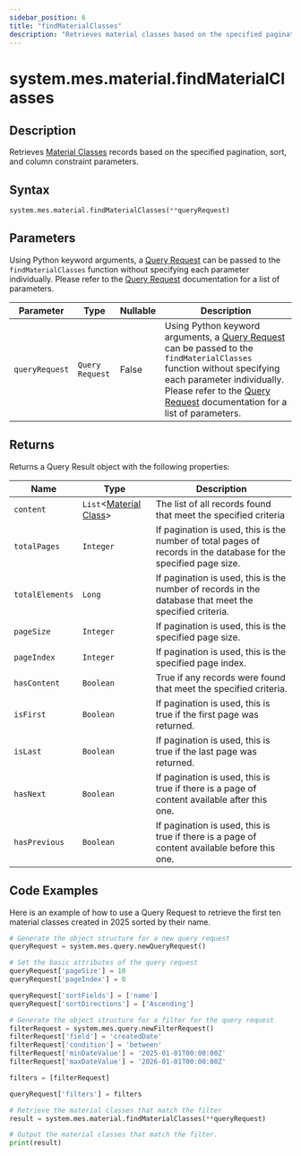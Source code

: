 ```yaml
---
sidebar_position: 6
title: "findMaterialClasses"
description: "Retrieves material classes based on the specified pagination, sort, and column constraint parameters."
---
```


# system.mes.material.findMaterialClasses

## Description

Retrieves [Material Classes](../../data-model/material-model/material-class) records based on the specified pagination, sort, and column constraint parameters.

## Syntax

```python
system.mes.material.findMaterialClasses(**queryRequest)
```

## Parameters

Using Python keyword arguments, a [Query Request](../query-script-api/new-query-request) can be passed to the `findMaterialClasses` function
without specifying each parameter individually. Please refer to the [Query Request](../query-script-api/new-query-request) documentation for a list of parameters.

| Parameter      | Type            | Nullable | Description                                                                                                                                                                                                                                                                                                     |
|----------------|-----------------|----------|-----------------------------------------------------------------------------------------------------------------------------------------------------------------------------------------------------------------------------------------------------------------------------------------------------------------|
| `queryRequest` | `Query Request` | False    | Using Python keyword arguments, a [Query Request](../query-script-api/new-query-request) can be passed to the `findMaterialClasses` function without specifying each parameter individually. Please refer to the [Query Request](../query-script-api/new-query-request) documentation for a list of parameters. |


## Returns

Returns a Query Result object with the following properties:

| Name            | Type                                                                           | Description                                                                                                      |
|-----------------|--------------------------------------------------------------------------------|------------------------------------------------------------------------------------------------------------------|
| `content`       | `List`&lt;[Material Class](../../data-model/material-model/material-class)&gt; | The list of all records found that meet the specified criteria                                                   |
| `totalPages`    | `Integer`                                                                      | If pagination is used, this is the number of total pages of records in the database for the specified page size. |
| `totalElements` | `Long`                                                                         | If pagination is used, this is the number of records in the database that meet the specified criteria.           |
| `pageSize`      | `Integer`                                                                      | If pagination is used, this is the specified page size.                                                          |
| `pageIndex`     | `Integer`                                                                      | If pagination is used, this is the specified page index.                                                         |
| `hasContent`    | `Boolean`                                                                      | True if any records were found that meet the specified criteria.                                                 |
| `isFirst`       | `Boolean`                                                                      | If pagination is used, this is true if the first page was returned.                                              |
| `isLast`        | `Boolean`                                                                      | If pagination is used, this is true if the last page was returned.                                               |
| `hasNext`       | `Boolean`                                                                      | If pagination is used, this is true if there is a page of content available after this one.                      |
| `hasPrevious`   | `Boolean`                                                                      | If pagination is used, this is true if there is a page of content available before this one.                     |

## Code Examples

Here is an example of how to use a Query Request to retrieve the first ten material classes created in 2025 sorted by their
name.

```python
# Generate the object structure for a new query request
queryRequest = system.mes.query.newQueryRequest()

# Set the basic attributes of the query request
queryRequest['pageSize'] = 10
queryRequest['pageIndex'] = 0

queryRequest['sortFields'] = ['name']
queryRequest['sortDirections'] = ['Ascending']

# Generate the object structure for a filter for the query request
filterRequest = system.mes.query.newFilterRequest()
filterRequest['field'] = 'createdDate'
filterRequest['condition'] = 'between'
filterRequest['minDateValue'] = '2025-01-01T00:00:00Z'
filterRequest['maxDateValue'] = '2026-01-01T00:00:00Z'

filters = [filterRequest]

queryRequest['filters'] = filters

# Retrieve the material classes that match the filter
result = system.mes.material.findMaterialClasses(**queryRequest)

# Output the material classes that match the filter.
print(result)
```
